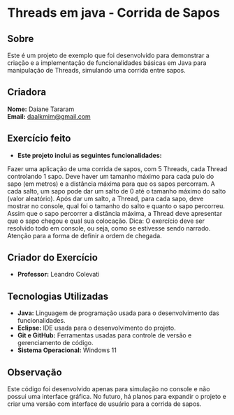 # Threads em java - Corrida de Sapos

## Sobre

Este é um projeto de exemplo que foi desenvolvido para demonstrar a criação e a  implementação de funcionalidades básicas em Java para manipulação de Threads, simulando uma corrida entre sapos.

## Criadora

**Nome:** Daiane Tararam  
**Email:** daalkmim@gmail.com 

## Exercício feito

- **Este projeto inclui as seguintes funcionalidades:**

Fazer uma aplicação de uma corrida de sapos, com 5 Threads, cada Thread controlando 1 sapo. Deve haver um tamanho máximo para cada pulo do sapo (em metros) e a distância máxima para que os sapos percorram. A cada salto, um sapo pode dar um salto de 0 até o tamanho máximo do salto (valor aleatório). Após dar um salto, a Thread, para cada sapo, deve mostrar no console, qual foi o tamanho do salto e quanto o sapo percorreu. Assim que o sapo percorrer a distância máxima, a Thread deve
apresentar que o sapo chegou e qual sua colocação.
Dica: O exercício deve ser resolvido todo em console, ou seja, como se estivesse sendo narrado. Atenção para a forma de definir a ordem de chegada.

## Criador do Exercício 
- **Professor:** Leandro Colevati

## Tecnologias Utilizadas

- **Java:** Linguagem de programação usada para o desenvolvimento das funcionalidades.
- **Eclipse:** IDE usada para o desenvolvimento do projeto.
- **Git e GitHub:** Ferramentas usadas para controle de versão e gerenciamento de código.
- **Sistema Operacional:** Windows 11

## Observação

Este código foi desenvolvido apenas para simulação no console e não possui uma interface gráfica. No futuro, há planos para expandir o projeto e criar uma versão com interface de usuário para a corrida de sapos.
